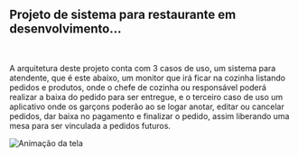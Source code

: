 <h2>Projeto de sistema para restaurante em desenvolvimento...</h2>
<br>
<p>A arquitetura deste projeto conta com 3 casos de uso, um sistema para atendente, que é este abaixo, um monitor que irá ficar na cozinha listando pedidos e produtos, onde o chefe de cozinha ou responsável poderá realizar a baixa do pedido para ser entregue, e o terceiro caso de uso um aplicativo onde os garçons poderão ao se logar anotar, editar ou cancelar pedidos, dar baixa no pagamento e finalizar o pedido, assim liberando uma mesa para ser vinculada a pedidos futuros.
</p>

<img src="./Sistema-Restaurante.gif" alt="Animação da tela">
